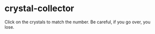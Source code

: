 # crystal-collector
Click on the crystals to match the number. Be careful, if you go over, you lose.
